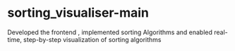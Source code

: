 # sorting_visualiser-main
 Developed the frontend , implemented sorting Algorithms and enabled real-time, step-by-step visualization of sorting algorithms
